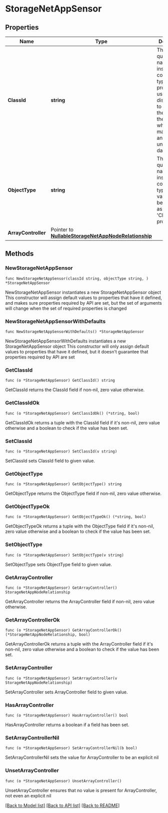 # StorageNetAppSensor

## Properties

Name | Type | Description | Notes
------------ | ------------- | ------------- | -------------
**ClassId** | **string** | The fully-qualified name of the instantiated, concrete type. This property is used as a discriminator to identify the type of the payload when marshaling and unmarshaling data. | [default to "storage.NetAppSensor"]
**ObjectType** | **string** | The fully-qualified name of the instantiated, concrete type. The value should be the same as the &#39;ClassId&#39; property. | [default to "storage.NetAppSensor"]
**ArrayController** | Pointer to [**NullableStorageNetAppNodeRelationship**](StorageNetAppNodeRelationship.md) |  | [optional] 

## Methods

### NewStorageNetAppSensor

`func NewStorageNetAppSensor(classId string, objectType string, ) *StorageNetAppSensor`

NewStorageNetAppSensor instantiates a new StorageNetAppSensor object
This constructor will assign default values to properties that have it defined,
and makes sure properties required by API are set, but the set of arguments
will change when the set of required properties is changed

### NewStorageNetAppSensorWithDefaults

`func NewStorageNetAppSensorWithDefaults() *StorageNetAppSensor`

NewStorageNetAppSensorWithDefaults instantiates a new StorageNetAppSensor object
This constructor will only assign default values to properties that have it defined,
but it doesn't guarantee that properties required by API are set

### GetClassId

`func (o *StorageNetAppSensor) GetClassId() string`

GetClassId returns the ClassId field if non-nil, zero value otherwise.

### GetClassIdOk

`func (o *StorageNetAppSensor) GetClassIdOk() (*string, bool)`

GetClassIdOk returns a tuple with the ClassId field if it's non-nil, zero value otherwise
and a boolean to check if the value has been set.

### SetClassId

`func (o *StorageNetAppSensor) SetClassId(v string)`

SetClassId sets ClassId field to given value.


### GetObjectType

`func (o *StorageNetAppSensor) GetObjectType() string`

GetObjectType returns the ObjectType field if non-nil, zero value otherwise.

### GetObjectTypeOk

`func (o *StorageNetAppSensor) GetObjectTypeOk() (*string, bool)`

GetObjectTypeOk returns a tuple with the ObjectType field if it's non-nil, zero value otherwise
and a boolean to check if the value has been set.

### SetObjectType

`func (o *StorageNetAppSensor) SetObjectType(v string)`

SetObjectType sets ObjectType field to given value.


### GetArrayController

`func (o *StorageNetAppSensor) GetArrayController() StorageNetAppNodeRelationship`

GetArrayController returns the ArrayController field if non-nil, zero value otherwise.

### GetArrayControllerOk

`func (o *StorageNetAppSensor) GetArrayControllerOk() (*StorageNetAppNodeRelationship, bool)`

GetArrayControllerOk returns a tuple with the ArrayController field if it's non-nil, zero value otherwise
and a boolean to check if the value has been set.

### SetArrayController

`func (o *StorageNetAppSensor) SetArrayController(v StorageNetAppNodeRelationship)`

SetArrayController sets ArrayController field to given value.

### HasArrayController

`func (o *StorageNetAppSensor) HasArrayController() bool`

HasArrayController returns a boolean if a field has been set.

### SetArrayControllerNil

`func (o *StorageNetAppSensor) SetArrayControllerNil(b bool)`

 SetArrayControllerNil sets the value for ArrayController to be an explicit nil

### UnsetArrayController
`func (o *StorageNetAppSensor) UnsetArrayController()`

UnsetArrayController ensures that no value is present for ArrayController, not even an explicit nil

[[Back to Model list]](../README.md#documentation-for-models) [[Back to API list]](../README.md#documentation-for-api-endpoints) [[Back to README]](../README.md)


